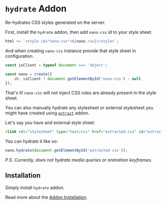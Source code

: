 # `hydrate` Addon

Re-hydrates CSS styles generated on the server.

First, install the `hydrate` addon, then add `nano-css` id to your style sheet.

```js
html += `<style id="nano-css">${nano.raw}</style>`;
```

And when creating `nano-css` instance provide that style sheet in configuration.

```js
const isClient = typeof document === 'object';

const nano = create({
    sh: isClient ? document.getElementById('nano-css') : null
});
```

That's it! `nano-css` will not inject CSS rules are already present in the style sheet.

You can also manually hydrate any stylesheet or external stylesheet you might have created using [`extract`](./extract.md) addon.

Let's say you have and external style sheet:

```html
<link rel="stylesheet" type="text/css" href="extracted.css" id="extracted-css">
```

You can hydrate it like so:

```js
nano.hydrate(document.getElementById('extracted-css'));
```

*P.S. Currently, does not hydrate media queries or animation keyframes.*

## Installation

Simply install `hydrate` addon.

Read more about the [Addon Installation](./Addons.md#addon-installation).
